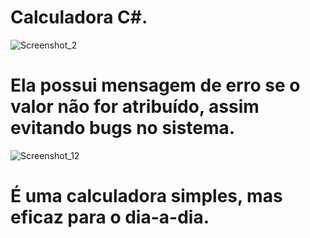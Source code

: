 <h1> Calculadora C#. </h1>

![Screenshot_2](https://user-images.githubusercontent.com/119471231/211437985-116569c5-8238-4d0f-b3ec-fa6712f40f39.png)

<h1> Ela possui mensagem de erro se o valor não for atribuído, assim evitando bugs no sistema. </h1>

![Screenshot_12](https://user-images.githubusercontent.com/119471231/211438334-9c82f073-6143-4707-9052-e82f17aa7abc.png)

<h1>É uma calculadora simples, mas eficaz para o dia-a-dia. </h1>

